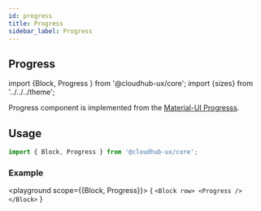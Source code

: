 ```yaml
---
id: progress
title: Progress
sidebar_label: Progress
---
```


## Progress

import {Block, Progress } from '@cloudhub-ux/core';
import {sizes} from '../../../theme';

Progress component is implemented from the [Material-UI Progresss](https://material-ui.com/components/buttons/).

## Usage

```js
import { Block, Progress } from '@cloudhub-ux/core';
```

### Example

<playground scope={{Block, Progress}}>
{
`<Block row> <Progress /> </Block>`
}
</playground>
